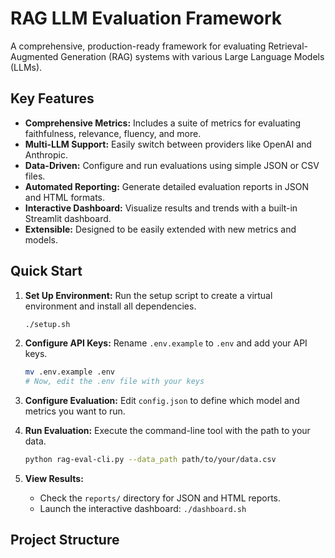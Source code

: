 # RAG LLM Evaluation Framework

A comprehensive, production-ready framework for evaluating Retrieval-Augmented Generation (RAG) systems with various Large Language Models (LLMs).

## Key Features

- **Comprehensive Metrics:** Includes a suite of metrics for evaluating faithfulness, relevance, fluency, and more.
- **Multi-LLM Support:** Easily switch between providers like OpenAI and Anthropic.
- **Data-Driven:** Configure and run evaluations using simple JSON or CSV files.
- **Automated Reporting:** Generate detailed evaluation reports in JSON and HTML formats.
- **Interactive Dashboard:** Visualize results and trends with a built-in Streamlit dashboard.
- **Extensible:** Designed to be easily extended with new metrics and models.

## Quick Start

1.  **Set Up Environment:**
    Run the setup script to create a virtual environment and install all dependencies.
    ```bash
    ./setup.sh
    ```

2.  **Configure API Keys:**
    Rename `.env.example` to `.env` and add your API keys.
    ```bash
    mv .env.example .env
    # Now, edit the .env file with your keys
    ```

3.  **Configure Evaluation:**
    Edit `config.json` to define which model and metrics you want to run.

4.  **Run Evaluation:**
    Execute the command-line tool with the path to your data.
    ```bash
    python rag-eval-cli.py --data_path path/to/your/data.csv
    ```

5.  **View Results:**
    - Check the `reports/` directory for JSON and HTML reports.
    - Launch the interactive dashboard: `./dashboard.sh`

## Project Structure
